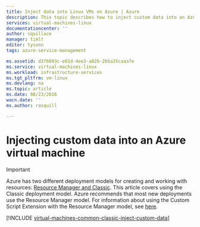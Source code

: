 ```yaml
---
title: Inject data into Linux VMs on Azure | Azure
description: This topic describes how to inject custom data into an Azure virtual machine when the instance is created and how to locate the custom data on either Windows or Linux.
services: virtual-machines-linux
documentationcenter: ''
author: squillace
manager: timlt
editor: tysonn
tags: azure-service-management

ms.assetid: d376093c-e01d-4ee3-a826-2b5a35caaa7e
ms.service: virtual-machines-linux
ms.workload: infrastructure-services
ms.tgt_pltfrm: vm-linux
ms.devlang: na
ms.topic: article
ms.date: 08/23/2016
wacn.date: ''
ms.author: rasquill

---
```

# Injecting custom data into an Azure virtual machine
> [!IMPORTANT] 
> Azure has two different deployment models for creating and working with resources: [Resource Manager and Classic](../../../resource-manager-deployment-model.md). This article covers using the Classic deployment model. Azure recommends that most new deployments use the Resource Manager model. For information about using the Custom Script Extension with the Resource Manager model, see [here](../extensions-customscript.md?toc=%2fazure%2fvirtual-machines%2flinux%2ftoc.json).

[!INCLUDE [virtual-machines-common-classic-inject-custom-data](../../../../includes/virtual-machines-common-classic-inject-custom-data.md)]
